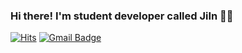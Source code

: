 ### Hi there! I'm student developer called JiIn 👩‍💻
[![Hits](https://hits.seeyoufarm.com/api/count/incr/badge.svg?url=https%3A%2F%2Fgithub.com%2Ftlswldls)](https://hits.seeyoufarm.com)
[![Gmail Badge](https://img.shields.io/badge/-sonia9.shin@gmail.com-c14438?style=flat-square&logo=Gmail&logoColor=white&link=mailto:sonia9.shin@gmail.com)](mailto:sonia9.shin@gmail.com)
	

<!--
**tlswldls/tlswldls** is a ✨ _special_ ✨ repository because its `README.md` (this file) appears on your GitHub profile.

Here are some ideas to get you started:

- 🔭 I’m currently working on ...
- 🌱 I’m currently learning ...
- 👯 I’m looking to collaborate on ...
- 🤔 I’m looking for help with ...
- 💬 Ask me about ...
- 📫 How to reach me: ...
- 😄 Pronouns: ...
- ⚡ Fun fact: ...
-->
